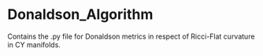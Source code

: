 # Donaldson_Algorithm
Contains the .py file for Donaldson metrics in respect of Ricci-Flat curvature in CY manifolds.
